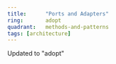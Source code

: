 ```yaml
---
title:      "Ports and Adapters"
ring:       adopt
quadrant:   methods-and-patterns
tags: [architecture]
---
```


Updated to "adopt"
